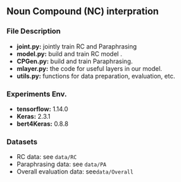 ## Noun Compound (NC) interpration

### File Description

- **joint.py:**  jointly train RC and Paraphrasing 
- **model.py:** build and train RC model .
- **CPGen.py:** build and train Paraphrasing.
- **mlayer.py:** the code for useful layers in our model.
- **utils.py:** functions for data preparation, evaluation, etc.

### Experiments Env.

- **tensorflow:** 1.14.0
- **Keras:** 2.3.1
- **bert4Keras:** 0.8.8

### Datasets

- RC data: see `data/RC`
- Paraphrasing data: see `data/PA`
- Overall evaluation data: see`data/Overall`


